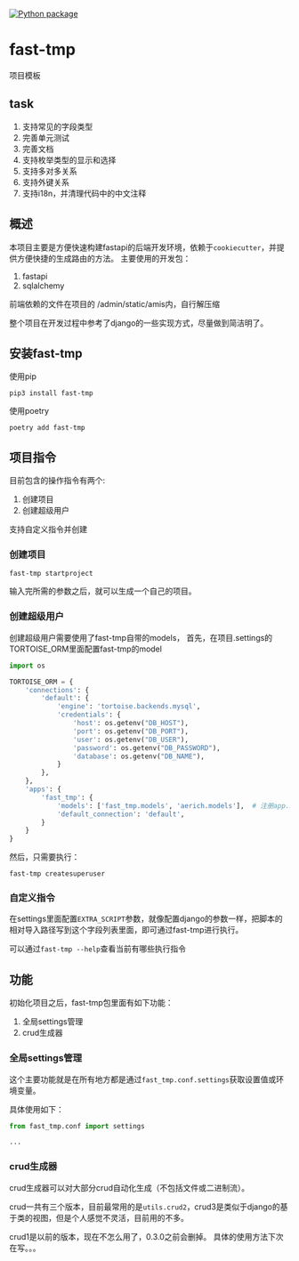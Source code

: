 [![Python package](https://github.com/Chise1/fast-tmp/actions/workflows/python-package.yml/badge.svg)](https://github.com/Chise1/fast-tmp/actions/workflows/python-package.yml)
# fast-tmp

项目模板

## task

1. 支持常见的字段类型
2. 完善单元测试
3. 完善文档
4. 支持枚举类型的显示和选择
5. 支持多对多关系
6. 支持外键关系
7. 支持i18n，并清理代码中的中文注释

## 概述

本项目主要是方便快速构建fastapi的后端开发环境，依赖于```cookiecutter```，并提供方便快捷的生成路由的方法。 主要使用的开发包：

1. fastapi
2. sqlalchemy

前端依赖的文件在项目的 /admin/static/amis内，自行解压缩

整个项目在开发过程中参考了django的一些实现方式，尽量做到简洁明了。

## 安装fast-tmp

使用pip

```shell script
pip3 install fast-tmp
```

使用poetry

```shell script
poetry add fast-tmp
```

## 项目指令

目前包含的操作指令有两个:

1. 创建项目
2. 创建超级用户

支持自定义指令并创建

### 创建项目

```shell script
fast-tmp startproject
```

输入完所需的参数之后，就可以生成一个自己的项目。

### 创建超级用户

创建超级用户需要使用了fast-tmp自带的models， 首先，在项目.settings的TORTOISE_ORM里面配置fast-tmp的model

```python
import os

TORTOISE_ORM = {
    'connections': {
        'default': {
            'engine': 'tortoise.backends.mysql',
            'credentials': {
                'host': os.getenv("DB_HOST"),
                'port': os.getenv("DB_PORT"),
                'user': os.getenv("DB_USER"),
                'password': os.getenv("DB_PASSWORD"),
                'database': os.getenv("DB_NAME"),
            }
        },
    },
    'apps': {
        'fast_tmp': {
            'models': ['fast_tmp.models', 'aerich.models'],  # 注册app.models
            'default_connection': 'default',
        }
    }
}
```

然后，只需要执行：

```shell script
fast-tmp createsuperuser
```

### 自定义指令

在settings里面配置```EXTRA_SCRIPT```参数，就像配置django的参数一样，把脚本的相对导入路径写到这个字段列表里面，即可通过fast-tmp进行执行。

可以通过```fast-tmp --help```查看当前有哪些执行指令

## 功能

初始化项目之后，fast-tmp包里面有如下功能：

1. 全局settings管理
2. crud生成器

### 全局settings管理

这个主要功能就是在所有地方都是通过```fast_tmp.conf.settings```获取设置值或环境变量。

具体使用如下：

```python
from fast_tmp.conf import settings

...
```

### crud生成器

crud生成器可以对大部分crud自动化生成（不包括文件或二进制流）。

crud一共有三个版本，目前最常用的是```utils.crud2```，crud3是类似于django的基于类的视图，但是个人感觉不灵活，目前用的不多。

crud1是以前的版本，现在不怎么用了，0.3.0之前会删掉。 具体的使用方法下次在写。。。
